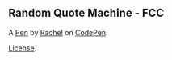 Random Quote Machine - FCC
--------------------------


A [Pen](http://codepen.io/RachelBird/pen/KzOBWO) by [Rachel](http://codepen.io/RachelBird) on [CodePen](http://codepen.io/).

[License](http://codepen.io/RachelBird/pen/KzOBWO/license).